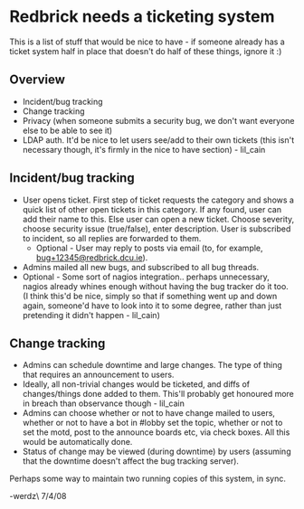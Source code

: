 # Redbrick needs a ticketing system

This is a list of stuff that would be nice to have - if someone already has a ticket system half in
place that doesn't do half of these things, ignore it :)

## Overview

* Incident/bug tracking
* Change tracking
* Privacy (when someone submits a security bug, we don't want everyone else to be able to see it)
* LDAP auth. It'd be nice to let users see/add to their own tickets (this isn't necessary though,
  it's firmly in the nice to have section) - lil_cain

## Incident/bug tracking

* User opens ticket. First step of ticket requests the category and shows a quick list of other open
  tickets in this category. If any found, user can add their name to this. Else user can open a new
  ticket. Choose severity, choose security issue (true/false), enter description. User is subscribed
  to incident, so all replies are forwarded to them.
  * Optional - User may reply to posts via email (to, for example, bug+12345@redbrick.dcu.ie).
* Admins mailed all new bugs, and subscribed to all bug threads.
* Optional - Some sort of nagios integration.. perhaps unnecessary, nagios already whines enough
  without having the bug tracker do it too. (I think this'd be nice, simply so that if something
  went up and down again, someone'd have to look into it to some degree, rather than just pretending
  it didn't happen - lil_cain)

## Change tracking

* Admins can schedule downtime and large changes. The type of thing that requires an announcement
  to users.
* Ideally, all non-trivial changes would be ticketed, and diffs of changes/things done added to
  them. This'll probably get honoured more in breach than observance though - lil_cain
* Admins can choose whether or not to have change mailed to users, whether or not to have a bot in
  #lobby set the topic, whether or not to set the motd, post to the announce boards etc, via check
  boxes. All this would be automatically done.
* Status of change may be viewed (during downtime) by users (assuming that the downtime doesn't
  affect the bug tracking server).

Perhaps some way to maintain two running copies of this system, in sync.

-werdz\\
7/4/08
